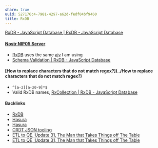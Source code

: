 ```yaml
---
share: true
uuid: 527176c4-7981-4297-a62d-fedf04bf9460
title: RxDB
---
```

[RxDB - JavaScript Database | RxDB - JavaScript Database](https://rxdb.info/)

#### [Nostr NIP05 Server](../d47fb94f-9b4b-4e93-abf1-7d4647bfd0c2)

* [RxDB](../527176c4-7981-4297-a62d-fedf04bf9460) uses the same [ajv](../368549f6-ade2-4205-b763-8915c962e113) I am using
* [Schema Validation | RxDB - JavaScript Database](https://rxdb.info/schema-validation.html#validate-ajv)


#### [How to replace characters that do not match regex?](../How to replace characters that do not match regex?)

* `^[a-z][a-z0-9]*$`
* Valid RxDB names, [RxCollection | RxDB - JavaScript Database](https://rxdb.info/rx-collection.html#name)

#### Backlinks

* [RxDB](/527176c4-7981-4297-a62d-fedf04bf9460)
* [Hasura](/2d4e9540-43e3-4891-be02-a8596ee7d727)
* [Hasura](/2d4e9540-43e3-4891-be02-a8596ee7d727)
* [CRDT JSON tooling](/6b039d8a-9e0a-4edb-8e41-632912884375)
* [ETL to QE, Update 31, The Man that Takes Things off The Table](/9d4498f4-7759-46db-bbcf-b2fe797b0760)
* [ETL to QE, Update 31, The Man that Takes Things off The Table](/9d4498f4-7759-46db-bbcf-b2fe797b0760)